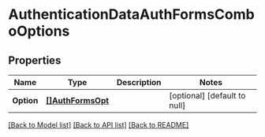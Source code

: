 # AuthenticationDataAuthFormsComboOptions

## Properties
Name | Type | Description | Notes
------------ | ------------- | ------------- | -------------
**Option** | [**[]AuthFormsOpt**](AuthForms_opt.md) |  | [optional] [default to null]

[[Back to Model list]](../README.md#documentation-for-models) [[Back to API list]](../README.md#documentation-for-api-endpoints) [[Back to README]](../README.md)

